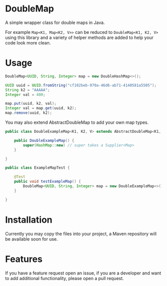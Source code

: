 # DoubleMap
A simple wrapper class for double maps in Java.

For example `Map<K1, Map<K2, V>>` can be reduced to `DoubleMap<K1, K2, V>` using this library and a variety of helper methods are added to help your code look more clean.

# Usage #

```java
DoubleMap<UUID, String, Integer> map = new DoubleHashMap<>();

UUID uuid = UUID.fromString("cf102beb-970a-46d6-ab71-4140581a5505");
String k2 = "AAAAA";
Integer val = 400;

map.put(uuid, k2, val);
Integer val = map.get(uuid, k2);
map.remove(uuid, k2);
```

You may also extend AbstractDoubleMap to add your own map types.

```java
public class DoubleExampleMap<K1, K2, V> extends AbstractDoubleMap<K1, K2, V> {

    public DoubleExampleMap() {
        super(HashMap::new) // super takes a Supplier<Map>
    }

}

public class ExampleMapTest {

    @Test
    public void testExampleMap() {
        DoubleMap<UUID, String, Integer> map = new DoubleExampleMap<>()
    }

}
```

# Installation #

Currently you may copy the files into your project, a Maven repository will be available soon for use.

# Features #

If you have a feature request open an issue, if you are a developer and want to add additional functionality, please open a pull request.
